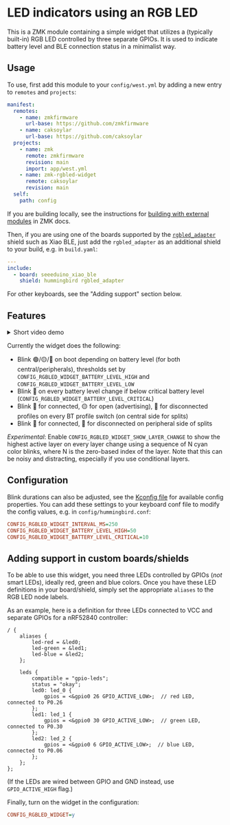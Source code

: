 # LED indicators using an RGB LED

This is a ZMK module containing a simple widget that utilizes a (typically built-in) RGB LED controlled by three separate GPIOs.
It is used to indicate battery level and BLE connection status in a minimalist way.

## Usage

To use, first add this module to your `config/west.yml` by adding a new entry to `remotes` and `projects`:

```yaml west.yml
manifest:
  remotes:
    - name: zmkfirmware
      url-base: https://github.com/zmkfirmware
    - name: caksoylar
      url-base: https://github.com/caksoylar
  projects:
    - name: zmk
      remote: zmkfirmware
      revision: main
      import: app/west.yml
    - name: zmk-rgbled-widget
      remote: caksoylar
      revision: main
  self:
    path: config
```

If you are building locally, see the instructions for [building with external modules](https://zmk.dev/docs/development/build-flash#building-with-external-modules)
in ZMK docs.

Then, if you are using one of the boards supported by the [`rgbled_adapter`](/boards/shields/rgbled_adapter) shield such as Xiao BLE,
just add the `rgbled_adapter` as an additional shield to your build, e.g. in `build.yaml`:

```yaml build.yaml
---
include:
  - board: seeeduino_xiao_ble
    shield: hummingbird rgbled_adapter
```

For other keyboards, see the "Adding support" section below.

## Features

<details>
  <summary>Short video demo</summary>
  See below video for a short demo, running through power on, profile switching and power offs.
  
  https://github.com/caksoylar/zmk-rgbled-widget/assets/7876996/cfd89dd1-ff24-4a33-8563-2fdad2a828d4
</details>

Currently the widget does the following:

- Blink 🟢/🟡/🔴 on boot depending on battery level (for both central/peripherals), thresholds set by `CONFIG_RGBLED_WIDGET_BATTERY_LEVEL_HIGH` and `CONFIG_RGBLED_WIDGET_BATTERY_LEVEL_LOW`
- Blink 🔴 on every battery level change if below critical battery level (`CONFIG_RGBLED_WIDGET_BATTERY_LEVEL_CRITICAL`)
- Blink 🔵 for connected, 🟡 for open (advertising), 🔴 for disconnected profiles on every BT profile switch (on central side for splits)
- Blink 🔵 for connected, 🔴 for disconnected on peripheral side of splits

_Experimental_: Enable `CONFIG_RGBLED_WIDGET_SHOW_LAYER_CHANGE` to show the highest active layer on every layer change
using a sequence of N cyan color blinks, where N is the zero-based index of the layer.
Note that this can be noisy and distracting, especially if you use conditional layers.

## Configuration

Blink durations can also be adjusted, see the [Kconfig file](Kconfig) for available config properties.
You can add these settings to your keyboard conf file to modify the config values, e.g. in `config/hummingbird.conf`:

```ini
CONFIG_RGBLED_WIDGET_INTERVAL_MS=250
CONFIG_RGBLED_WIDGET_BATTERY_LEVEL_HIGH=50
CONFIG_RGBLED_WIDGET_BATTERY_LEVEL_CRITICAL=10
```

## Adding support in custom boards/shields

To be able to use this widget, you need three LEDs controlled by GPIOs (_not_ smart LEDs), ideally red, green and blue colors.
Once you have these LED definitions in your board/shield, simply set the appropriate `aliases` to the RGB LED node labels.

As an example, here is a definition for three LEDs connected to VCC and separate GPIOs for a nRF52840 controller:

```dts
/ {
    aliases {
        led-red = &led0;
        led-green = &led1;
        led-blue = &led2;
    };

    leds {
        compatible = "gpio-leds";
        status = "okay";
        led0: led_0 {
            gpios = <&gpio0 26 GPIO_ACTIVE_LOW>;  // red LED, connected to P0.26
        };
        led1: led_1 {
            gpios = <&gpio0 30 GPIO_ACTIVE_LOW>;  // green LED, connected to P0.30
        };
        led2: led_2 {
            gpios = <&gpio0 6 GPIO_ACTIVE_LOW>;  // blue LED, connected to P0.06
        };
    };
};
```

(If the LEDs are wired between GPIO and GND instead, use `GPIO_ACTIVE_HIGH` flag.)

Finally, turn on the widget in the configuration:

```ini
CONFIG_RGBLED_WIDGET=y
```
